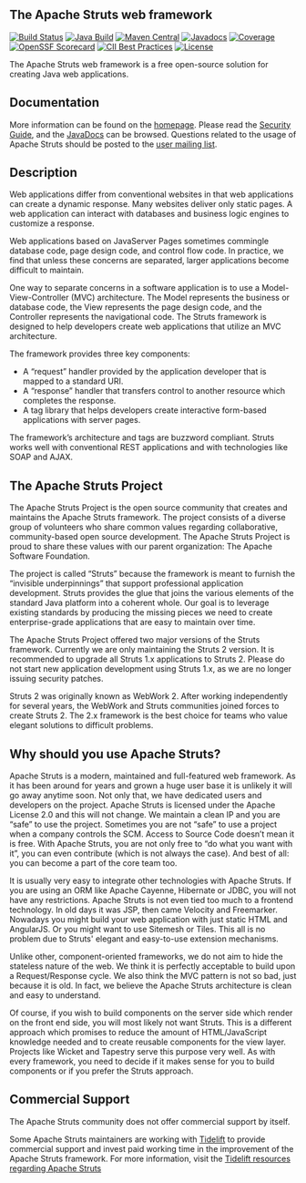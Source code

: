 <!---
 Licensed to the Apache Software Foundation (ASF) under one or more
 contributor license agreements.  See the NOTICE file distributed with
 this work for additional information regarding copyright ownership.
 The ASF licenses this file to You under the Apache License, Version 2.0
 (the "License"); you may not use this file except in compliance with
 the License.  You may obtain a copy of the License at

      http://www.apache.org/licenses/LICENSE-2.0

 Unless required by applicable law or agreed to in writing, software
 distributed under the License is distributed on an "AS IS" BASIS,
 WITHOUT WARRANTIES OR CONDITIONS OF ANY KIND, either express or implied.
 See the License for the specific language governing permissions and
 limitations under the License.
-->
The Apache Struts web framework
-------------------------------

[![Build Status](https://ci-builds.apache.org/buildStatus/icon?job=Struts%2FStruts+Core%2Fmaster)](https://ci-builds.apache.org/job/Struts/job/Struts%20Core/job/master/)
[![Java Build](https://github.com/apache/struts/actions/workflows/maven.yml/badge.svg)](https://github.com/apache/struts/actions/workflows/maven.yml)
[![Maven Central](https://maven-badges.herokuapp.com/maven-central/org.apache.struts/struts2-core/badge.svg)](https://maven-badges.herokuapp.com/maven-central/org.apache.struts/struts2-core/)
[![Javadocs](https://javadoc.io/badge/org.apache.struts/struts2-core.svg)](https://javadoc.io/doc/org.apache.struts/struts2-core)
[![Coverage](https://sonarcloud.io/api/project_badges/measure?project=apache_struts&metric=coverage)](https://sonarcloud.io/summary/new_code?id=apache_struts)
[![OpenSSF Scorecard](https://api.securityscorecards.dev/projects/github.com/apache/struts/badge)](https://deps.dev/maven/org.apache.struts%3Astruts2-core)
[![CII Best Practices](https://bestpractices.coreinfrastructure.org/projects/6618/badge)](https://bestpractices.coreinfrastructure.org/projects/6618)
[![License](http://img.shields.io/:license-apache-blue.svg)](http://www.apache.org/licenses/LICENSE-2.0.html)

The Apache Struts web framework is a free open-source solution for creating Java web applications.

## Documentation

More information can be found on the [homepage](https://struts.apache.org/). Please read the [Security Guide](https://struts.apache.org/security/),
and the [JavaDocs](https://struts.apache.org/maven/struts2-core/apidocs/index.html) can be browsed.
Questions related to the usage of Apache Struts should be posted to the [user mailing list](https://struts.apache.org/mail.html).

## Description

Web applications differ from conventional websites in that web applications can create a dynamic response. Many websites 
deliver only static pages. A web application can interact with databases and business logic engines to customize a response.

Web applications based on JavaServer Pages sometimes commingle database code, page design code, and control flow code. 
In practice, we find that unless these concerns are separated, larger applications become difficult to maintain.

One way to separate concerns in a software application is to use a Model-View-Controller (MVC) architecture. The Model 
represents the business or database code, the View represents the page design code, and the Controller represents 
the navigational code. The Struts framework is designed to help developers create web applications that utilize 
an MVC architecture.

The framework provides three key components:

- A “request” handler provided by the application developer that is mapped to a standard URI.
- A “response” handler that transfers control to another resource which completes the response.
- A tag library that helps developers create interactive form-based applications with server pages.

The framework’s architecture and tags are buzzword compliant. Struts works well
with conventional REST applications and with technologies like SOAP and AJAX.

## The Apache Struts Project

The Apache Struts Project is the open source community that creates and maintains the Apache Struts framework. 
The project consists of a diverse group of volunteers who share common values regarding collaborative, community-based
open source development. The Apache Struts Project is proud to share these values with our parent organization: 
The Apache Software Foundation.

The project is called “Struts” because the framework is meant to furnish the “invisible underpinnings” that support 
professional application development. Struts provides the glue that joins the various elements of the standard Java 
platform into a coherent whole. Our goal is to leverage existing standards by producing the missing pieces we need to create 
enterprise-grade applications that are easy to maintain over time.

The Apache Struts Project offered two major versions of the Struts framework. Currently we are only maintaining the Struts 2 
version. It is recommended to upgrade all Struts 1.x applications to Struts 2. Please do not start new application development 
using Struts 1.x, as we are no longer issuing security patches.

Struts 2 was originally known as WebWork 2. After working independently for several years, the WebWork and Struts 
communities joined forces to create Struts 2. The 2.x framework is the best choice for teams who value elegant solutions 
to difficult problems.

## Why should you use Apache Struts?

Apache Struts is a modern, maintained and full-featured web framework. As it has been around for years and grown a huge user 
base it is unlikely it will go away anytime soon. Not only that, we have dedicated users and developers 
on the project. Apache Struts is licensed under the Apache License 2.0 and this will not change. We maintain a clean IP 
and you are “safe” to use the project. Sometimes you are not “safe” to use a project when a company controls the SCM. 
Access to Source Code doesn’t mean it is free. With Apache Struts, you are not only free to “do what you want with it”, 
you can even contribute (which is not always the case). And best of all: you can become a part of the core team too.

It is usually very easy to integrate other technologies with Apache Struts. If you are using an ORM like Apache Cayenne, 
Hibernate or JDBC, you will not have any restrictions. Apache Struts is not even tied too much to a frontend technology. 
In old days it was JSP, then came Velocity and Freemarker. Nowadays you might build your web application with just static 
HTML and AngularJS. Or you might want to use Sitemesh or Tiles. This all is no problem due to Struts' elegant and easy-to-use 
extension mechanisms.

Unlike other, component-oriented frameworks, we do not aim to hide the stateless nature of the web. We think it is 
perfectly acceptable to build upon a Request/Response cycle. We also think the MVC pattern is not so bad, just because 
it is old. In fact, we believe the Apache Struts architecture is clean and easy to understand.

Of course, if you wish to build components on the server side which render on the front end side, you will most likely 
not want Struts. This is a different approach which promises to reduce the amount of HTML/JavaScript knowledge needed 
and to create reusable components for the view layer. Projects like Wicket and Tapestry serve this purpose very well. 
As with every framework, you need to decide if it makes sense for you to build components or if you prefer 
the Struts approach.

## Commercial Support

The Apache Struts community does not offer commercial support by itself.

Some Apache Struts maintainers are working with [Tidelift](https://tidelift.com/) to provide commercial support and
invest paid working time in the improvement of the Apache Struts framework. For more information, visit 
the [Tidelift resources regarding Apache Struts](https://tidelift.com/subscription/pkg/maven-org-apache-struts-struts2-core?utm_source=maven-org-apache-struts-struts2-core&utm_medium=referral&utm_campaign=readme)

